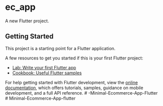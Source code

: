 # ec_app

A new Flutter project.

## Getting Started

This project is a starting point for a Flutter application.

A few resources to get you started if this is your first Flutter project:

- [Lab: Write your first Flutter app](https://docs.flutter.dev/get-started/codelab)
- [Cookbook: Useful Flutter samples](https://docs.flutter.dev/cookbook)

For help getting started with Flutter development, view the
[online documentation](https://docs.flutter.dev/), which offers tutorials,
samples, guidance on mobile development, and a full API reference.
#   - M i n i m a l - E c o m m e r c e - A p p - F l u t t e r  
 #   M i n i m a l - E c o m m e r c e - A p p - f l u t t e r  
 